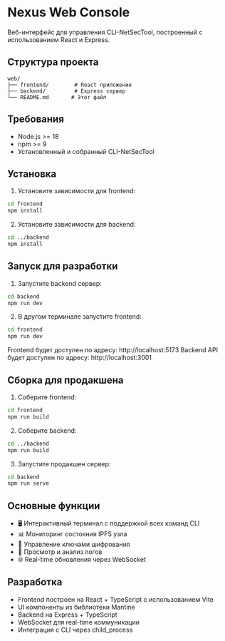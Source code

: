 # Nexus Web Console

Веб-интерфейс для управления CLI-NetSecTool, построенный с использованием React и Express.

## Структура проекта

```
web/
├── frontend/        # React приложение
├── backend/         # Express сервер
└── README.md       # Этот файл
```

## Требования

- Node.js >= 18
- npm >= 9
- Установленный и собранный CLI-NetSecTool

## Установка

1. Установите зависимости для frontend:
```bash
cd frontend
npm install
```

2. Установите зависимости для backend:
```bash
cd ../backend
npm install
```

## Запуск для разработки

1. Запустите backend сервер:
```bash
cd backend
npm run dev
```

2. В другом терминале запустите frontend:
```bash
cd frontend
npm run dev
```

Frontend будет доступен по адресу: http://localhost:5173
Backend API будет доступен по адресу: http://localhost:3001

## Сборка для продакшена

1. Соберите frontend:
```bash
cd frontend
npm run build
```

2. Соберите backend:
```bash
cd ../backend
npm run build
```

3. Запустите продакшен сервер:
```bash
cd backend
npm run serve
```

## Основные функции

- 🖥️ Интерактивный терминал с поддержкой всех команд CLI
- 📊 Мониторинг состояния IPFS узла
- 🔑 Управление ключами шифрования
- 📝 Просмотр и анализ логов
- 🌐 Real-time обновления через WebSocket

## Разработка

- Frontend построен на React + TypeScript с использованием Vite
- UI компоненты из библиотеки Mantine
- Backend на Express + TypeScript
- WebSocket для real-time коммуникации
- Интеграция с CLI через child_process 